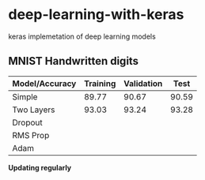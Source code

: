 # deep-learning-with-keras
keras implemetation of deep learning models

## MNIST Handwritten digits
Model/Accuracy| Training | Validation | Test
------------- | -------- | ---------  | ----------
Simple  |  89.77 | 90.67 | 90.59
Two Layers  |  93.03 |93.24  |93.28
Dropout |   | 
RMS Prop  |   | 
Adam  |   | 


**Updating regularly**

